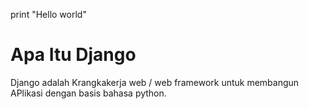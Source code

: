 print "Hello world"

# Apa Itu Django

Django adalah Krangkakerja web / web framework untuk membangun APlikasi dengan 
basis bahasa python. 
